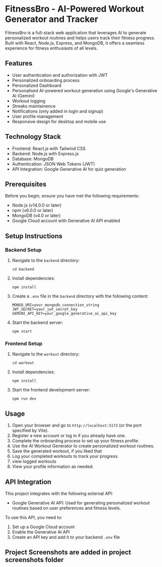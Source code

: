 # FitnessBro - AI-Powered Workout Generator and Tracker

FitnessBro is a full-stack web application that leverages AI to generate personalized workout routines and helps users track their fitness progress. Built with React, Node.js, Express, and MongoDB, it offers a seamless experience for fitness enthusiasts of all levels.

## Features

- User authentication and authorization with JWT
- Personalized onboarding process
- Personalized Dashboard
- Personalised AI-powered workout generation using Google's Generative AI (Gemini)
- Workout logging
- Streaks maintainence
- Notifications (only added in login and signup)
- User profile management
- Responsive design for desktop and mobile use

 ## Technology Stack
- Frontend: React.js with Tailwind CSS
- Backend: Node.js with Express.js
- Database: MongoDB
- Authentication: JSON Web Tokens (JWT)
- API Integration: Google Generative AI for quiz generation

## Prerequisites

Before you begin, ensure you have met the following requirements:

- Node.js (v14.0.0 or later)
- npm (v6.0.0 or later)
- MongoDB (v4.0 or later)
- Google Cloud account with Generative AI API enabled

## Setup Instructions

### Backend Setup

1. Navigate to the `backend` directory:
   ```
   cd backend
   ```

2. Install dependencies:
   ```
   npm install
   ```

3. Create a `.env` file in the `backend` directory with the following content:
   ```
   MONGO_URI=your_mongodb_connection_string
   JWT_SECRET=your_jwt_secret_key
   GEMINI_API_KEY=your_google_generative_ai_api_key
   
   ```

4. Start the backend server:
   ```
   npm start
   ```

### Frontend Setup

1. Navigate to the `workout` directory:
   ```
   cd workout
   ```

2. Install dependencies:
   ```
   npm install
   ```

3. Start the frontend development server:
   ```
   npm run dev
   ```

## Usage

1. Open your browser and go to `http://localhost:5173` (or the port specified by Vite).
2. Register a new account or log in if you already have one.
3. Complete the onboarding process to set up your fitness profile.
4. Use the AI Workout Generator to create personalized workout routines.
5. Save the generated workout, if you liked that
6. Log your completed workouts to track your progress
7. view logged workouts
8. View your profile information as needed.

## API Integration

This project integrates with the following external API:

- Google Generative AI API: Used for generating personalized workout routines based on user preferences and fitness levels.

To use this API, you need to:
1. Set up a Google Cloud account
2. Enable the Generative AI API
3. Create an API key and add it to your backend `.env` file


## Project Screenshots are added in project screenshots folder

